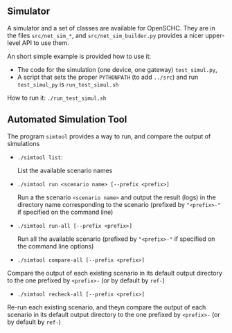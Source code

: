 
## Simulator

A simulator and a set of classes are available for OpenSCHC.
They are in the files `src/net_sim_*`, and `src/net_sim_builder.py` provides a nicer upper-level API  to use them.

An short simple example is provided how to use it:
 * The code for the simulation (one device, one gateway) `test_simul.py`, 
 * A script that sets the proper `PYTHONPATH` (to add `../src`) and run `test_simul_py` is `run_test_simul.sh`

 How to run it: `./run_test_simul.sh`


## Automated Simulation Tool

The program `simtool` provides a way to run, and compare the output of simulations

* `./simtool list`:

  List the available scenario names
  
* `./simtool run <scenario name> [--prefix <prefix>]`

  Run a the scenario `<scenario name>` and output the result (logs) in the directory name corresponding 
 to the scenario (prefixed by `"<prefix>-"` if specified on the command line)
 
 * `./simtool run-all [--prefix <prefix>]`
   
   Run all the available scenario (prefixed by `"<prefix>-"` if specified on the command line options)
  
  * `./simtool compare-all [--prefix <prefix>]`
 
   Compare the output of each existing scenario in its default output directory to the one prefixed
   by `<prefix>-` (or by default by `ref-`)
  
  * `./simtool recheck-all [--prefix <prefix>]`

   Re-run each existing scenario, and theyn compare the output of each scenario in its default output 
   directory to the one prefixed by `<prefix>-` (or by default by `ref-`)
 